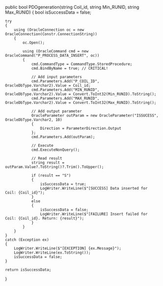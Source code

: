 public bool PDOgeneration(string Coil_id, string Min_RUNID, string Max_RUNID)
{
    bool isSuccessData = false;

    try
    {
        using (OracleConnection oc = new OracleConnection(Constr.ConnectionString))
        {
            oc.Open();

            using (OracleCommand cmd = new OracleCommand("P_PROCESS_DATA_INSERT", oc))
            {
                cmd.CommandType = CommandType.StoredProcedure;
                cmd.BindByName = true; // CRITICAL!

                // Add input parameters
                cmd.Parameters.Add("P_COIL_ID", OracleDbType.Varchar2).Value = Coil_id;
                cmd.Parameters.Add("MIN_RUNID", OracleDbType.Varchar2).Value = Convert.ToInt32(Min_RUNID).ToString();
                cmd.Parameters.Add("MAX_RUNID", OracleDbType.Varchar2).Value = Convert.ToInt32(Max_RUNID).ToString();

                // Add output parameter
                OracleParameter outParam = new OracleParameter("ISSUCESS", OracleDbType.Varchar2, 10)
                {
                    Direction = ParameterDirection.Output
                };
                cmd.Parameters.Add(outParam);

                // Execute
                cmd.ExecuteNonQuery();

                // Read result
                string result = outParam.Value?.ToString()?.Trim().ToUpper();

                if (result == "S")
                {
                    isSuccessData = true;
                    LogWriter.WriteLine($"[SUCCESS] Data inserted for Coil: {Coil_id}");
                }
                else
                {
                    isSuccessData = false;
                    LogWriter.WriteLine($"[FAILURE] Insert failed for Coil: {Coil_id}. Return: {result}");
                }
            }
        }
    }
    catch (Exception ex)
    {
        LogWriter.WriteLine($"[EXCEPTION] {ex.Message}");
        LogWriter.WriteLine(ex.ToString());
        isSuccessData = false;
    }

    return isSuccessData;
}